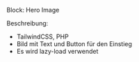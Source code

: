 Block: Hero Image

Beschreibung:
- TailwindCSS, PHP
- Bild mit Text und Button für den Einstieg
- Es wird lazy-load verwendet
